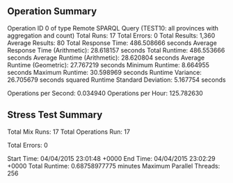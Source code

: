Operation Summary
-----------------

Operation ID 0 of type Remote SPARQL Query (TEST10: all provinces with aggregation and count)
Total Runs: 17
Total Errors: 0
Total Results: 1,360
Average Results: 80
Total Response Time: 486.508666 seconds
Average Response Time (Arithmetic): 28.618157 seconds
Total Runtime: 486.553666 seconds
Average Runtime (Arithmetic): 28.620804 seconds
Average Runtime (Geometric): 27.767219 seconds
Minimum Runtime: 8.664955 seconds
Maximum Runtime: 30.598969 seconds
Runtime Variance: 26.705679 seconds squared
Runtime Standard Deviation: 5.167754 seconds

Operations per Second: 0.034940
Operations per Hour: 125.782630

Stress Test Summary
-----------------

Total Mix Runs: 17
Total Operations Run: 17

Total Errors: 0

Start Time: 04/04/2015 23:01:48 +0000
End Time: 04/04/2015 23:02:29 +0000
Total Runtime: 0.68758977775 minutes
Maximum Parallel Threads: 256
